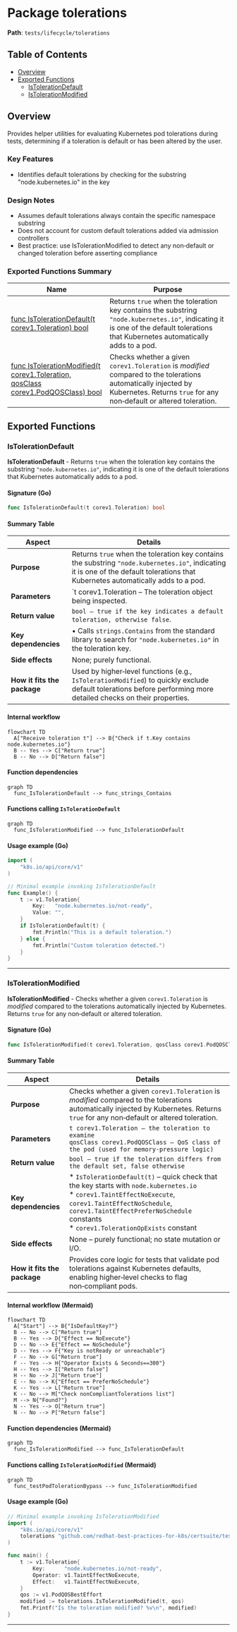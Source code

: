 # Package tolerations

**Path**: `tests/lifecycle/tolerations`

## Table of Contents

- [Overview](#overview)
- [Exported Functions](#exported-functions)
  - [IsTolerationDefault](#istolerationdefault)
  - [IsTolerationModified](#istolerationmodified)

## Overview

Provides helper utilities for evaluating Kubernetes pod tolerations during tests, determining if a toleration is default or has been altered by the user.

### Key Features

- Identifies default tolerations by checking for the substring "node.kubernetes.io" in the key

### Design Notes

- Assumes default tolerations always contain the specific namespace substring
- Does not account for custom default tolerations added via admission controllers
- Best practice: use IsTolerationModified to detect any non‑default or changed toleration before asserting compliance

### Exported Functions Summary

| Name | Purpose |
|------|----------|
| [func IsTolerationDefault(t corev1.Toleration) bool](#istolerationdefault) | Returns `true` when the toleration key contains the substring `"node.kubernetes.io"`, indicating it is one of the default tolerations that Kubernetes automatically adds to a pod. |
| [func IsTolerationModified(t corev1.Toleration, qosClass corev1.PodQOSClass) bool](#istolerationmodified) | Checks whether a given `corev1.Toleration` is *modified* compared to the tolerations automatically injected by Kubernetes. Returns `true` for any non‑default or altered toleration. |

## Exported Functions

### IsTolerationDefault

**IsTolerationDefault** - Returns `true` when the toleration key contains the substring `"node.kubernetes.io"`, indicating it is one of the default tolerations that Kubernetes automatically adds to a pod.


#### Signature (Go)
```go
func IsTolerationDefault(t corev1.Toleration) bool
```

#### Summary Table
| Aspect | Details |
|--------|---------|
| **Purpose** | Returns `true` when the toleration key contains the substring `"node.kubernetes.io"`, indicating it is one of the default tolerations that Kubernetes automatically adds to a pod. |
| **Parameters** | `t corev1.Toleration – The toleration object being inspected. |
| **Return value** | `bool – true if the key indicates a default toleration, otherwise false`. |
| **Key dependencies** | • Calls `strings.Contains` from the standard library to search for `"node.kubernetes.io"` in the toleration key. |
| **Side effects** | None; purely functional. |
| **How it fits the package** | Used by higher‑level functions (e.g., `IsTolerationModified`) to quickly exclude default tolerations before performing more detailed checks on their properties. |

#### Internal workflow
```mermaid
flowchart TD
  A["Receive toleration t"] --> B{"Check if t.Key contains node.kubernetes.io"}
  B -- Yes --> C["Return true"]
  B -- No --> D["Return false"]
```

#### Function dependencies
```mermaid
graph TD
  func_IsTolerationDefault --> func_strings_Contains
```

#### Functions calling `IsTolerationDefault`
```mermaid
graph TD
  func_IsTolerationModified --> func_IsTolerationDefault
```

#### Usage example (Go)
```go
import (
	"k8s.io/api/core/v1"
)

// Minimal example invoking IsTolerationDefault
func Example() {
	t := v1.Toleration{
		Key:   "node.kubernetes.io/not-ready",
		Value: "",
	}
	if IsTolerationDefault(t) {
		fmt.Println("This is a default toleration.")
	} else {
		fmt.Println("Custom toleration detected.")
	}
}
```

---

### IsTolerationModified

**IsTolerationModified** - Checks whether a given `corev1.Toleration` is *modified* compared to the tolerations automatically injected by Kubernetes. Returns `true` for any non‑default or altered toleration.


#### Signature (Go)
```go
func IsTolerationModified(t corev1.Toleration, qosClass corev1.PodQOSClass) bool
```

#### Summary Table
| Aspect | Details |
|--------|---------|
| **Purpose** | Checks whether a given `corev1.Toleration` is *modified* compared to the tolerations automatically injected by Kubernetes. Returns `true` for any non‑default or altered toleration. |
| **Parameters** | `t corev1.Toleration – the toleration to examine`<br>`qosClass corev1.PodQOSClass – QoS class of the pod (used for memory‑pressure logic)` |
| **Return value** | `bool – true if the toleration differs from the default set, false otherwise` |
| **Key dependencies** | * `IsTolerationDefault(t)` – quick check that the key starts with `node.kubernetes.io`<br>* `corev1.TaintEffectNoExecute`, `corev1.TaintEffectNoSchedule`, `corev1.TaintEffectPreferNoSchedule` constants<br>* `corev1.TolerationOpExists` constant |
| **Side effects** | None – purely functional; no state mutation or I/O. |
| **How it fits the package** | Provides core logic for tests that validate pod tolerations against Kubernetes defaults, enabling higher‑level checks to flag non‑compliant pods. |

#### Internal workflow (Mermaid)
```mermaid
flowchart TD
  A["Start"] --> B{"IsDefaultKey?"}
  B -- No --> C["Return true"]
  B -- Yes --> D{"Effect == NoExecute"}
  D -- No --> E{"Effect == NoSchedule"}
  D -- Yes --> F{"Key is notReady or unreachable"}
  F -- No --> G["Return true"]
  F -- Yes --> H{"Operator Exists & Seconds==300"}
  H -- Yes --> I["Return false"]
  H -- No --> J["Return true"]
  E -- No --> K{"Effect == PreferNoSchedule"}
  K -- Yes --> L["Return true"]
  K -- No --> M["Check nonCompliantTolerations list"]
  M --> N{"Found?"}
  N -- Yes --> O["Return true"]
  N -- No --> P["Return false"]
```

#### Function dependencies (Mermaid)
```mermaid
graph TD
  func_IsTolerationModified --> func_IsTolerationDefault
```

#### Functions calling `IsTolerationModified` (Mermaid)
```mermaid
graph TD
  func_testPodTolerationBypass --> func_IsTolerationModified
```

#### Usage example (Go)
```go
// Minimal example invoking IsTolerationModified
import (
    "k8s.io/api/core/v1"
    tolerations "github.com/redhat-best-practices-for-k8s/certsuite/tests/lifecycle/tolerations"
)

func main() {
    t := v1.Toleration{
        Key:      "node.kubernetes.io/not-ready",
        Operator: v1.TaintEffectNoExecute,
        Effect:   v1.TaintEffectNoExecute,
    }
    qos := v1.PodQOSBestEffort
    modified := tolerations.IsTolerationModified(t, qos)
    fmt.Printf("Is the toleration modified? %v\n", modified)
}
```

---

